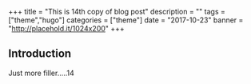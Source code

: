 +++
title = "This is 14th copy of blog post"
description = ""
tags = ["theme","hugo"]
categories = ["theme"]
date = "2017-10-23"
banner = "http://placehold.it/1024x200"
+++


## Introduction

Just more filler.....14

